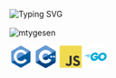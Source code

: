 ![Typing SVG](https://readme-typing-svg.demolab.com/?lines=Mikkel+Tygesen;mtygesen)

<p><img align="center" src="https://github-readme-streak-stats.herokuapp.com/?user=icecoldgold773&theme=dark" alt="mtygesen" /></p>

<p align="left">
  <img src="https://raw.githubusercontent.com/devicons/devicon/master/icons/c/c-original.svg" alt="c" width="40" height="40"/>
  <img src="https://raw.githubusercontent.com/devicons/devicon/master/icons/cplusplus/cplusplus-original.svg" alt="cplusplus" width="40" height="40"/>
  <img src="https://raw.githubusercontent.com/devicons/devicon/master/icons/javascript/javascript-original.svg" alt="javascript" width="40" height="40"/>
  <img src="https://raw.githubusercontent.com/devicons/devicon/master/icons/go/go-original-wordmark.svg" alt="golang" width="40" height="40"/>
</p>
